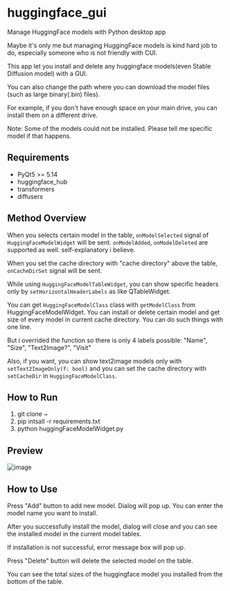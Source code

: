 # huggingface_gui
Manage HuggingFace models with Python desktop app

Maybe it's only me but managing HuggingFace models is kind hard job to do, especially someone who is not friendly with CUI.

This app let you install and delete any huggingface models(even Stable Diffusion model) with a GUI.

You can also change the path where you can download the model files (such as large binary(.bin) files).

For example, if you don't have enough space on your main drive, you can install them on a different drive.

Note: Some of the models could not be installed. Please tell me specific model if that happens.

## Requirements
* PyQt5 >= 5.14
* huggingface_hub
* transformers
* diffusers

## Method Overview
When you selects certain model in the table, `onModelSelected` signal of `HuggingFaceModelWidget` will be sent.
`onModelAdded`, `onModelDeleted` are supported as well. self-explanatory i believe.

When you set the cache directory with "cache directory" above the table, `onCacheDirSet` signal will be sent.

While using `HuggingFaceModelTableWidget`, you can show specific headers only by `setHorizontalHeaderLabels` as like QTableWidget.

You can get `HuggingFaceModelClass` class with `getModelClass` from HuggingFaceModelWidget. You can install or delete certain model and get size of every model in current cache directory. You can do such things with one line. 

But i overrided the function so there is only 4 labels possible: "Name", "Size", "Text2Image?", "Visit"

Also, if you want, you can show text2image models only with `setText2ImageOnly(f: bool)` and you can set the cache directory with `setCacheDir` in `HuggingFaceModelClass`.
## How to Run
1. git clone ~
2. pip intsall -r requirements.txt
3. python huggingFaceModelWidget.py

## Preview
![image](https://github.com/yjg30737/huggingface_gui/assets/55078043/fa67e162-c193-42b9-9d83-9d39957ca2d6)

## How to Use
Press "Add" button to add new model. Dialog will pop up. You can enter the model name you want to install.

After you successfully install the model, dialog will close and you can see the installed model in the current model tables.

If installation is not successful, error message box will pop up.  

Press "Delete" button will delete the selected model on the table.

You can see the total sizes of the huggingface model you installed from the bottom of the table.
